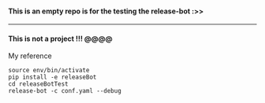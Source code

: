 #### This is an empty repo is for the testing the release-bot :>> 
---
#### This is not a project !!! @@@@
My reference
```shell
source env/bin/activate
pip install -e releaseBot
cd releaseBotTest
release-bot -c conf.yaml --debug
```
